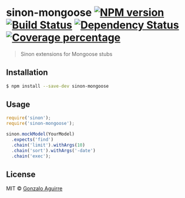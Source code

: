 # sinon-mongoose [![NPM version][npm-image]][npm-url] [![Build Status][travis-image]][travis-url] [![Dependency Status][daviddm-image]][daviddm-url] [![Coverage percentage][coveralls-image]][coveralls-url]
> Sinon extensions for Mongoose stubs

## Installation

```sh
$ npm install --save-dev sinon-mongoose
```

## Usage

```js
require('sinon');
require('sinon-mongoose');

sinon.mockModel(YourModel)
  .expects('find')
  .chain('limit').withArgs(10)
  .chain('sort').withArgs('-date')
  .chain('exec');
```
## License

MIT © [Gonzalo Aguirre]()


[npm-image]: https://badge.fury.io/js/sinon-mongoose.svg
[npm-url]: https://npmjs.org/package/sinon-mongoose
[travis-image]: https://travis-ci.org/gaguirre/sinon-mongoose.svg?branch=master
[travis-url]: https://travis-ci.org/gaguirre/sinon-mongoose
[daviddm-image]: https://david-dm.org/gaguirre/sinon-mongoose.svg?theme=shields.io
[daviddm-url]: https://david-dm.org/gaguirre/sinon-mongoose
[coveralls-image]: https://coveralls.io/repos/gaguirre/sinon-mongoose/badge.svg
[coveralls-url]: https://coveralls.io/r/gaguirre/sinon-mongoose
